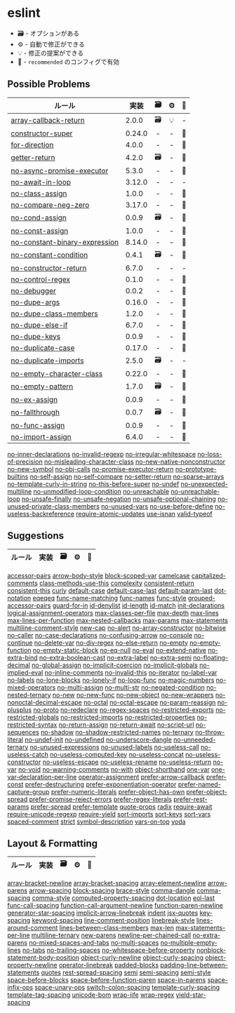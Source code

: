 # eslint

- 🗃️ - オプションがある
- ⚙️ - 自動で修正ができる
- 💡 - 修正の提案ができる
- 📝 - `recommended` のコンフィグで有効

## Possible Problems

| ルール                                                            | 実装   | 🗃️  | ⚙️  | 📝  |
| ----------------------------------------------------------------- | ------ | :-: | :-: | :-: |
| [array-callback-return](array-callback-return.md)                 | 2.0.0  | 🗃️  | 💡  |  -  |
| [constructor-super](constructor-super.md)                         | 0.24.0 |  -  |  -  | 📝  |
| [for-direction](for-direction.md)                                 | 4.0.0  |  -  |  -  | 📝  |
| [getter-return](getter-return.md)                                 | 4.2.0  | 🗃️  |  -  | 📝  |
| [no-async-promise-executor](no-async-promise-executor.md)         | 5.3.0  |  -  |  -  | 📝  |
| [no-await-in-loop](no-await-in-loop.md)                           | 3.12.0 |  -  |  -  |  -  |
| [no-class-assign](no-class-assign.md)                             | 1.0.0  |  -  |  -  | 📝  |
| [no-compare-neg-zero](no-compare-neg-zero.md)                     | 3.17.0 |  -  |  -  | 📝  |
| [no-cond-assign](no-cond-assign.md)                               | 0.0.9  | 🗃️  |  -  | 📝  |
| [no-const-assign](no-const-assign.md)                             | 1.0.0  |  -  |  -  | 📝  |
| [no-constant-binary-expression](no-constant-binary-expression.md) | 8.14.0 |  -  |  -  | 📝  |
| [no-constant-condition](no-constant-condition.md)                 | 0.4.1  | 🗃️  |  -  | 📝  |
| [no-constructor-return](no-constructor-return.md)                 | 6.7.0  |  -  |  -  |  -  |
| [no-control-regex](no-control-regex.md)                           | 0.1.0  |  -  |  -  | 📝  |
| [no-debugger](no-debugger.md)                                     | 0.0.2  |  -  |  -  | 📝  |
| [no-dupe-args](no-dupe-args.md)                                   | 0.16.0 |  -  |  -  | 📝  |
| [no-dupe-class-members](no-dupe-class-members.md)                 | 1.2.0  |  -  |  -  | 📝  |
| [no-dupe-else-if](no-dupe-else-if.md)                             | 6.7.0  |  -  |  -  | 📝  |
| [no-dupe-keys](no-dupe-keys.md)                                   | 0.0.9  |  -  |  -  | 📝  |
| [no-duplicate-case](no-duplicate-case.md)                         | 0.17.0 |  -  |  -  | 📝  |
| [no-duplicate-imports](no-duplicate-imports.md)                   | 2.5.0  | 🗃️  |  -  |  -  |
| [no-empty-character-class](no-empty-character-class.md)           | 0.22.0 |  -  |  -  | 📝  |
| [no-empty-pattern](no-empty-pattern.md)                           | 1.7.0  | 🗃️  |  -  | 📝  |
| [no-ex-assign](no-ex-assign.md)                                   | 0.0.9  |  -  |  -  | 📝  |
| [no-fallthrough](no-fallthrough.md)                               | 0.0.7  | 🗃️  |  -  | 📝  |
| [no-func-assign](no-func-assign.md)                               | 0.0.9  |  -  |  -  | 📝  |
| [no-import-assign](no-import-assign.md)                           | 6.4.0  |  -  |  -  | 📝  |

[no-inner-declarations](no-inner-declarations.md)
[no-invalid-regexp](no-invalid-regexp.md)
[no-irregular-whitespace](no-irregular-whitespace.md)
[no-loss-of-precision](no-loss-of-precision.md)
[no-misleading-character-class](no-misleading-character-class.md)
[no-new-native-nonconstructor](no-new-native-nonconstructor.md)
[no-new-symbol](no-new-symbol.md)
[no-obj-calls](no-obj-calls.md)
[no-promise-executor-return](no-promise-executor-return.md)
[no-prototype-builtins](no-prototype-builtins.md)
[no-self-assign](no-self-assign.md)
[no-self-compare](no-self-compare.md)
[no-setter-return](no-setter-return.md)
[no-sparse-arrays](no-sparse-arrays.md)
[no-template-curly-in-string](no-template-curly-in-string.md)
[no-this-before-super](no-this-before-super.md)
[no-undef](no-undef.md)
[no-unexpected-multiline](no-unexpected-multiline.md)
[no-unmodified-loop-condition](no-unmodified-loop-condition.md)
[no-unreachable](no-unreachable.md)
[no-unreachable-loop](no-unreachable-loop.md)
[no-unsafe-finally](no-unsafe-finally.md)
[no-unsafe-negation](no-unsafe-negation.md)
[no-unsafe-optional-chaining](no-unsafe-optional-chaining.md)
[no-unused-private-class-members](no-unused-private-class-members.md)
[no-unused-vars](no-unused-vars.md)
[no-use-before-define](no-use-before-define.md)
[no-useless-backreference](no-useless-backreference.md)
[require-atomic-updates](require-atomic-updates.md)
[use-isnan](use-isnan.md)
[valid-typeof](valid-typeof.md)

## Suggestions

| ルール | 実装 | 🗃️  | ⚙️  | 📝  |
| ------ | ---- | :-: | :-: | :-: |

[accessor-pairs](accessor-pairs.md)
[arrow-body-style](arrow-body-style.md)
[block-scoped-var](block-scoped-var.md)
[camelcase](camelcase.md)
[capitalized-comments](capitalized-comments.md)
[class-methods-use-this](class-methods-use-this.md)
[complexity](complexity.md)
[consistent-return](consistent-return.md)
[consistent-this](consistent-this.md)
[curly](curly.md)
[default-case](default-case.md)
[default-case-last](default-case-last.md)
[default-param-last](default-param-last.md)
[dot-notation](dot-notation.md)
[eqeqeq](eqeqeq.md)
[func-name-matching](func-name-matching.md)
[func-names](func-names.md)
[func-style](func-style.md)
[grouped-accessor-pairs](grouped-accessor-pairs.md)
[guard-for-in](guard-for-in.md)
[id-denylist](id-denylist.md)
[id-length](id-length.md)
[id-match](id-match.md)
[init-declarations](init-declarations.md)
[logical-assignment-operators](logical-assignment-operators.md)
[max-classes-per-file](max-classes-per-file.md)
[max-depth](max-depth.md)
[max-lines](max-lines.md)
[max-lines-per-function](max-lines-per-function.md)
[max-nested-callbacks](max-nested-callbacks.md)
[max-params](max-params.md)
[max-statements](max-statements.md)
[multiline-comment-style](multiline-comment-style.md)
[new-cap](new-cap.md)
[no-alert](no-alert.md)
[no-array-constructor](no-array-constructor.md)
[no-bitwise](no-bitwise.md)
[no-caller](no-caller.md)
[no-case-declarations](no-case-declarations.md)
[no-confusing-arrow](no-confusing-arrow.md)
[no-console](no-console.md)
[no-continue](no-continue.md)
[no-delete-var](no-delete-var.md)
[no-div-regex](no-div-regex.md)
[no-else-return](no-else-return.md)
[no-empty](no-empty.md)
[no-empty-function](no-empty-function.md)
[no-empty-static-block](no-empty-static-block.md)
[no-eq-null](no-eq-null.md)
[no-eval](no-eval.md)
[no-extend-native](no-extend-native.md)
[no-extra-bind](no-extra-bind.md)
[no-extra-boolean-cast](no-extra-boolean-cast.md)
[no-extra-label](no-extra-label.md)
[no-extra-semi](no-extra-semi.md)
[no-floating-decimal](no-floating-decimal.md)
[no-global-assign](no-global-assign.md)
[no-implicit-coercion](no-implicit-coercion.md)
[no-implicit-globals](no-implicit-globals.md)
[no-implied-eval](no-implied-eval.md)
[no-inline-comments](no-inline-comments.md)
[no-invalid-this](no-invalid-this.md)
[no-iterator](no-iterator.md)
[no-label-var](no-label-var.md)
[no-labels](no-labels.md)
[no-lone-blocks](no-lone-blocks.md)
[no-lonely-if](no-lonely-if.md)
[no-loop-func](no-loop-func.md)
[no-magic-numbers](no-magic-numbers.md)
[no-mixed-operators](no-mixed-operators.md)
[no-multi-assign](no-multi-assign.md)
[no-multi-str](no-multi-str.md)
[no-negated-condition](no-negated-condition.md)
[no-nested-ternary](no-nested-ternary.md)
[no-new](no-new.md)
[no-new-func](no-new-func.md)
[no-new-object](no-new-object.md)
[no-new-wrappers](no-new-wrappers.md)
[no-nonoctal-decimal-escape](no-nonoctal-decimal-escape.md)
[no-octal](no-octal.md)
[no-octal-escape](no-octal-escape.md)
[no-param-reassign](no-param-reassign.md)
[no-plusplus](no-plusplus.md)
[no-proto](no-proto.md)
[no-redeclare](no-redeclare.md)
[no-regex-spaces](no-regex-spaces.md)
[no-restricted-exports](no-restricted-exports.md)
[no-restricted-globals](no-restricted-globals.md)
[no-restricted-imports](no-restricted-imports.md)
[no-restricted-properties](no-restricted-properties.md)
[no-restricted-syntax](no-restricted-syntax.md)
[no-return-assign](no-return-assign.md)
[no-return-await](no-return-await.md)
[no-script-url](no-script-url.md)
[no-sequences](no-sequences.md)
[no-shadow](no-shadow.md)
[no-shadow-restricted-names](no-shadow-restricted-names.md)
[no-ternary](no-ternary.md)
[no-throw-literal](no-throw-literal.md)
[no-undef-init](no-undef-init.md)
[no-undefined](no-undefined.md)
[no-underscore-dangle](no-underscore-dangle.md)
[no-unneeded-ternary](no-unneeded-ternary.md)
[no-unused-expressions](no-unused-expressions.md)
[no-unused-labels](no-unused-labels.md)
[no-useless-call](no-useless-call.md)
[no-useless-catch](no-useless-catch.md)
[no-useless-computed-key](no-useless-computed-key.md)
[no-useless-concat](no-useless-concat.md)
[no-useless-constructor](no-useless-constructor.md)
[no-useless-escape](no-useless-escape.md)
[no-useless-rename](no-useless-rename.md)
[no-useless-return](no-useless-return.md)
[no-var](no-var.md)
[no-void](no-void.md)
[no-warning-comments](no-warning-comments.md)
[no-with](no-with.md)
[object-shorthand](object-shorthand.md)
[one-var](one-var.md)
[one-var-declaration-per-line](one-var-declaration-per-line.md)
[operator-assignment](operator-assignment.md)
[prefer-arrow-callback](prefer-arrow-callback.md)
[prefer-const](prefer-const.md)
[prefer-destructuring](prefer-destructuring.md)
[prefer-exponentiation-operator](prefer-exponentiation-operator.md)
[prefer-named-capture-group](prefer-named-capture-group.md)
[prefer-numeric-literals](prefer-numeric-literals.md)
[prefer-object-has-own](prefer-object-has-own.md)
[prefer-object-spread](prefer-object-spread.md)
[prefer-promise-reject-errors](prefer-promise-reject-errors.md)
[prefer-regex-literals](prefer-regex-literals.md)
[prefer-rest-params](prefer-rest-params.md)
[prefer-spread](prefer-spread.md)
[prefer-template](prefer-template.md)
[quote-props](quote-props.md)
[radix](radix.md)
[require-await](require-await.md)
[require-unicode-regexp](require-unicode-regexp.md)
[require-yield](require-yield.md)
[sort-imports](sort-imports.md)
[sort-keys](sort-keys.md)
[sort-vars](sort-vars.md)
[spaced-comment](spaced-comment.md)
[strict](strict.md)
[symbol-description](symbol-description.md)
[vars-on-top](vars-on-top.md)
[yoda](yoda.md)

## Layout & Formatting

| ルール | 実装 | 🗃️  | ⚙️  | 📝  |
| ------ | ---- | :-: | :-: | :-: |

[array-bracket-newline](array-bracket-newline.md)
[array-bracket-spacing](array-bracket-spacing.md)
[array-element-newline](array-element-newline.md)
[arrow-parens](arrow-parens.md)
[arrow-spacing](arrow-spacing.md)
[block-spacing](block-spacing.md)
[brace-style](brace-style.md)
[comma-dangle](comma-dangle.md)
[comma-spacing](comma-spacing.md)
[comma-style](comma-style.md)
[computed-property-spacing](computed-property-spacing.md)
[dot-location](dot-location.md)
[eol-last](eol-last.md)
[func-call-spacing](func-call-spacing.md)
[function-call-argument-newline](function-call-argument-newline.md)
[function-paren-newline](function-paren-newline.md)
[generator-star-spacing](generator-star-spacing.md)
[implicit-arrow-linebreak](implicit-arrow-linebreak.md)
[indent](indent.md)
[jsx-quotes](jsx-quotes.md)
[key-spacing](key-spacing.md)
[keyword-spacing](keyword-spacing.md)
[line-comment-position](line-comment-position.md)
[linebreak-style](linebreak-style.md)
[lines-around-comment](lines-around-comment.md)
[lines-between-class-members](lines-between-class-members.md)
[max-len](max-len.md)
[max-statements-per-line](max-statements-per-line.md)
[multiline-ternary](multiline-ternary.md)
[new-parens](new-parens.md)
[newline-per-chained-call](newline-per-chained-call.md)
[no-extra-parens](no-extra-parens.md)
[no-mixed-spaces-and-tabs](no-mixed-spaces-and-tabs.md)
[no-multi-spaces](no-multi-spaces.md)
[no-multiple-empty-lines](no-multiple-empty-lines.md)
[no-tabs](no-tabs.md)
[no-trailing-spaces](no-trailing-spaces.md)
[no-whitespace-before-property](no-whitespace-before-property.md)
[nonblock-statement-body-position](nonblock-statement-body-position.md)
[object-curly-newline](object-curly-newline.md)
[object-curly-spacing](object-curly-spacing.md)
[object-property-newline](object-property-newline.md)
[operator-linebreak](operator-linebreak.md)
[padded-blocks](padded-blocks.md)
[padding-line-between-statements](padding-line-between-statements.md)
[quotes](quotes.md)
[rest-spread-spacing](rest-spread-spacing.md)
[semi](semi.md)
[semi-spacing](semi-spacing.md)
[semi-style](semi-style.md)
[space-before-blocks](space-before-blocks.md)
[space-before-function-paren](space-before-function-paren.md)
[space-in-parens](space-in-parens.md)
[space-infix-ops](space-infix-ops.md)
[space-unary-ops](space-unary-ops.md)
[switch-colon-spacing](switch-colon-spacing.md)
[template-curly-spacing](template-curly-spacing.md)
[template-tag-spacing](template-tag-spacing.md)
[unicode-bom](unicode-bom.md)
[wrap-iife](wrap-iife.md)
[wrap-regex](wrap-regex.md)
[yield-star-spacing](yield-star-spacing.md)
